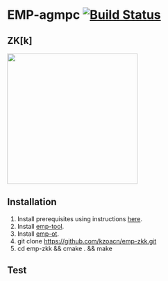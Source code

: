 # EMP-agmpc [![Build Status](https://travis-ci.org/emp-toolkit/emp-agmpc.svg?branch=master)](https://travis-ci.org/emp-toolkit/emp-agmpc)
## ZK[k]

<img src="https://raw.githubusercontent.com/emp-toolkit/emp-readme/master/art/logo-full.jpg" width=300px/>

## Installation

1. Install prerequisites using instructions [here](https://github.com/emp-toolkit/emp-readme).
2. Install [emp-tool](https://github.com/kzoacn/emp-zkk).
3. Install [emp-ot](https://github.com/kzoacn/emp-zkk).
4. git clone https://github.com/kzoacn/emp-zkk.git
5. cd emp-zkk && cmake . && make 

## Test


